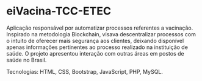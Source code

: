 # eiVacina-TCC-ETEC

Aplicação responsável por automatizar processos referentes a vacinação. 
Inspirado na metodologia Blockchain, visava descentralizar processos com o intuito de oferecer mais segurança aos clientes, 
deixando disponível apenas informações pertinentes ao processo realizado na instituição de saúde.
O projeto apresentou interação com outras áreas em postos de saúde no Brasil.

Tecnologias: HTML, CSS, Bootstrap, JavaScript, PHP, MySQL.
